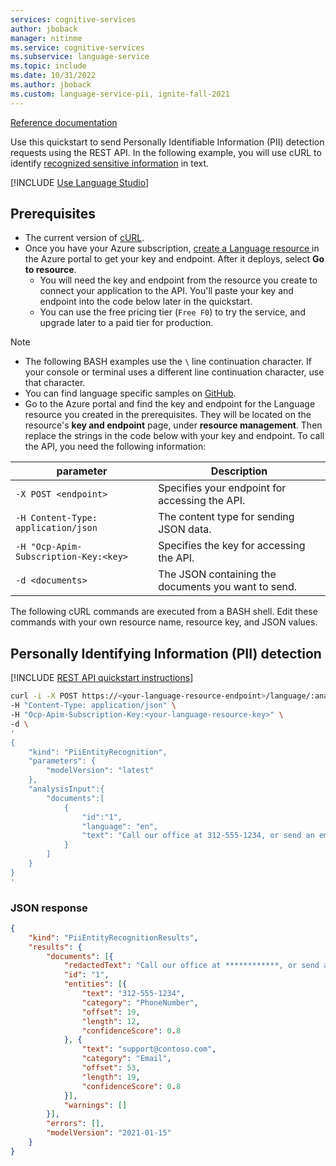 ```yaml
---
services: cognitive-services
author: jboback
manager: nitinme
ms.service: cognitive-services
ms.subservice: language-service
ms.topic: include
ms.date: 10/31/2022
ms.author: jboback
ms.custom: language-service-pii, ignite-fall-2021
---
```


[Reference documentation](/rest/api/language/2022-05-01/text-analysis-runtime/analyze-text)

Use this quickstart to send Personally Identifiable Information (PII) detection requests using the REST API. In the following example, you will use cURL to identify [recognized sensitive information](../../concepts/entity-categories.md) in text.

[!INCLUDE [Use Language Studio](../use-language-studio.md)]


## Prerequisites

* The current version of [cURL](https://curl.haxx.se/).
* Once you have your Azure subscription, <a href="https://portal.azure.com/#create/Microsoft.CognitiveServicesTextAnalytics"  title="Create a Language resource"  target="_blank">create a Language resource </a> in the Azure portal to get your key and endpoint. After it deploys, select **Go to resource**.
    * You will need the key and endpoint from the resource you create to connect your application to the API. You'll paste your key and endpoint into the code below later in the quickstart.
    * You can use the free pricing tier (`Free F0`) to try the service, and upgrade later to a paid tier for production.

> [!NOTE]
> * The following BASH examples use the `\` line continuation character. If your console or terminal uses a different line continuation character, use that character.
> * You can find language specific samples on [GitHub](https://github.com/Azure-Samples/cognitive-services-quickstart-code).
> * Go to the Azure portal and find the key and endpoint for the Language resource you created in the prerequisites. They will be located on the resource's **key and endpoint** page, under **resource management**. Then replace the strings in the code below with your key and endpoint.
To call the API, you need the following information:


|parameter  |Description  |
|---------|---------|
|`-X POST <endpoint>`     | Specifies your endpoint for accessing the API.        |
|`-H Content-Type: application/json`     | The content type for sending JSON data.          |
|`-H "Ocp-Apim-Subscription-Key:<key>`    | Specifies the key for accessing the API.        |
|`-d <documents>`     | The JSON containing the documents you want to send.         |

The following cURL commands are executed from a BASH shell. Edit these commands with your own resource name, resource key, and JSON values.



## Personally Identifying Information (PII) detection

[!INCLUDE [REST API quickstart instructions](../../../includes/rest-api-instructions.md)]

```bash
curl -i -X POST https://<your-language-resource-endpoint>/language/:analyze-text?api-version=2022-05-01 \
-H "Content-Type: application/json" \
-H "Ocp-Apim-Subscription-Key:<your-language-resource-key>" \
-d \
'
{
    "kind": "PiiEntityRecognition",
    "parameters": {
        "modelVersion": "latest"
    },
    "analysisInput":{
        "documents":[
            {
                "id":"1",
                "language": "en",
                "text": "Call our office at 312-555-1234, or send an email to support@contoso.com"
            }
        ]
    }
}
'
```




### JSON response

```json
{
	"kind": "PiiEntityRecognitionResults",
	"results": {
		"documents": [{
			"redactedText": "Call our office at ************, or send an email to *******************",
			"id": "1",
			"entities": [{
				"text": "312-555-1234",
				"category": "PhoneNumber",
				"offset": 19,
				"length": 12,
				"confidenceScore": 0.8
			}, {
				"text": "support@contoso.com",
				"category": "Email",
				"offset": 53,
				"length": 19,
				"confidenceScore": 0.8
			}],
			"warnings": []
		}],
		"errors": [],
		"modelVersion": "2021-01-15"
	}
}
```
